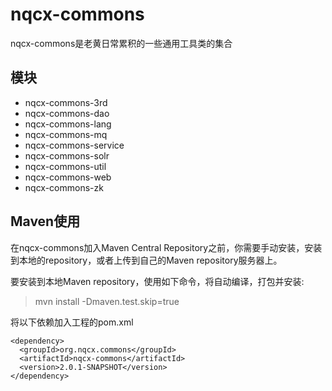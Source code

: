 # nqcx-commons
  nqcx-commons是老黄日常累积的一些通用工具类的集合
## 模块
- nqcx-commons-3rd  
- nqcx-commons-dao  
- nqcx-commons-lang  
- nqcx-commons-mq  
- nqcx-commons-service  
- nqcx-commons-solr  
- nqcx-commons-util  
- nqcx-commons-web  
- nqcx-commons-zk  
## Maven使用
在nqcx-commons加入Maven Central Repository之前，你需要手动安装，安装到本地的repository，或者上传到自己的Maven repository服务器上。

要安装到本地Maven repository，使用如下命令，将自动编译，打包并安装:  
> mvn install -Dmaven.test.skip=true

将以下依赖加入工程的pom.xml  
```
<dependency>    
  <groupId>org.nqcx.commons</groupId>
  <artifactId>nqcx-commons</artifactId> 
  <version>2.0.1-SNAPSHOT</version> 
</dependency> 
```


